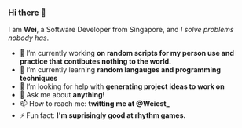 ### Hi there 👋
I am **Wei**, a Software Developer from Singapore, and *I solve problems nobody has*.

- 🔭 I’m currently working **on random scripts for my person use and practice that contibutes nothing to the world.**
- 🌱 I’m currently learning **random langauges and programming techniques**
- 🤔 I’m looking for help with **generating project ideas to work on**
- 💬 Ask me about **anything!**
- 📫 How to reach me: **twitting me at @Weiest_** 
- ⚡ Fun fact: **I'm suprisingly good at rhythm games.**
